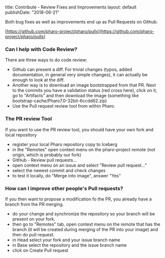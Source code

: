 title: Contribute - Review Fixes and Improvementslayout: defaultpublishDate: "2018-06-21"Both bug fixes as well as improvements end up as Pull Requests on Github:[https://github.com/pharo-project/pharo/pulls](https://github.com/pharo-project/pharo/pulls) ### Can I help with Code Review?There are three ways to do code review:- Github can present a diff. For trivial changes \(typos, added documentation, in general very simple changes\), it can actually be enough to look at the diff.- Another way is to download an image bootstrapped from that PR. Next to the commits you have a validation status \(red cross here\), click on it, go to "Artifacts" and then download the image \(something like bootstrap-cache/Pharo7.0-32bit-6ccdd62.zip\)- Use the Pull request review tool from within Pharo.### The PR review ToolIf you want to use the PR review tool, you should have your own fork andlocal repository- register your local Pharo repository copy to Iceberg- in the "Remotes" open context menu on the pharo-project remote \(not origin, which is probably our fork\)- GitHub - Review pull requests...- open context menu on an issue and select "Review pull request..."- select the newest commit and check changes- to test it locally, do "Merge into image", answer "Yes"### How can I improve other people's Pull requests?If you then want to propose a modification fo the PR, you already havea branch from the PR merging.- do your change and synchronize the repository so your branch will be present on your fork.- then go to "Remotes" tab, open context menu on the remote that has the branch \(it will be created during merging of the PR into your image\) and then do pull request.- in Head select your fork and your issue branch name- in Base select the repository and the issue branch name- click on Create Pull request